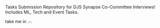 Tasks Submission Repository for DJS Synapse Co-Committee Interviews! 
Includes ML, Tech and Event Tasks.

take me in .-.
